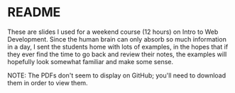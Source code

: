 README
======

These are slides I used for a weekend course (12 hours) on
Intro to Web Development. Since the human brain can only
absorb so much information in a day, I sent the students
home with lots of examples, in the hopes that if they ever
find the time to go back and review their notes, the 
examples will hopefully look somewhat familiar and make some sense.

NOTE: The PDFs don't seem to display on GitHub; you'll need to
download them in order to view them.
